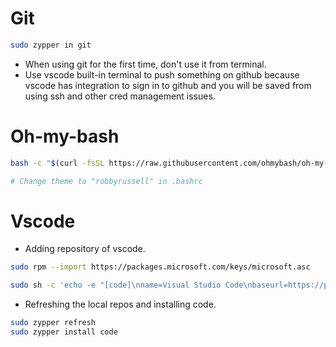 # Git

```bash
sudo zypper in git
```

- When using git for the first time, don't use it from terminal.
- Use vscode built-in terminal to push something on github because vscode has integration to sign in to github and you will be saved from using ssh and other cred management issues.

# Oh-my-bash

```bash
bash -c "$(curl -fsSL https://raw.githubusercontent.com/ohmybash/oh-my-bash/master/tools/install.sh)"

# Change theme to "robbyrussell" in .bashrc
```

# Vscode
- Adding repository of vscode.

```bash
sudo rpm --import https://packages.microsoft.com/keys/microsoft.asc

sudo sh -c 'echo -e "[code]\nname=Visual Studio Code\nbaseurl=https://packages.microsoft.com/yumrepos/vscode\nenabled=1\ntype=rpm-md\ngpgcheck=1\ngpgkey=https://packages.microsoft.com/keys/microsoft.asc" > /etc/zypp/repos.d/vscode.repo'
```

- Refreshing the local repos and installing code.

```bash
sudo zypper refresh
sudo zypper install code
```